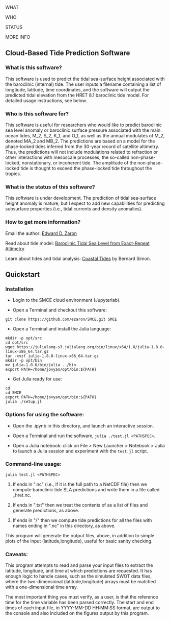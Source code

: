 
WHAT

WHO

STATUS

MORE INFO

## Cloud-Based Tide Prediction Software

### What is this software?

This software is used to predict the tidal sea-surface height associated with the
baroclinic (internal) tide. The user inputs a filename containing a list of
longtiude, latitude, time coordinates, and the software will output the predicted
tidal elevation from the HRET 8.1 baroclinic tide model. For detailed usage
instructions, see below.

### Who is this software for?

This software is useful for researchers who would like to predict baroclinic sea
level anomaly or baroclinic surface pressure associated with the main ocean
tides, M_2, S_2, K_1, and O_1, as well as the annual modulates of M_2, denoted
MA_2 and MB_2. The predictions are based on a model for the phase-locked tides
inferred from the 30-year record of satellite altimetry. Thus, the predictions
will not include modulations related to refraction or other interactions
with mesoscale processes, the so-called non-phase-locked, nonstationary, or
incoherent tide. The amplitude of the non-phase-locked tide is thought to
exceed the phase-locked tide throughout the tropics.

### What is the status of this software?

This software is under development. The prediction of tidal sea-surface height anomaly
is mature, but I expect to add new capabilities for predicting subsurface
properties (i.e., tidal currents and density anomalies).

### How to get more information?

Email the author: [Edward D. Zaron](mailto:edward.d.zaron@oregonstate.edu)

Read about tide model: [Baroclinic Tidal Sea Level from Exact-Repeat Altimetry](http://dx.doi.org/10.1175/JPO-D-18-0127.1)

Learn about tides and tidal analysis: [Coastal Tides](https://diffusion.shom.fr/pro/coastal-tides-version-anglaise-de-la-maree-oceanique-cotiere.html) by Bernard Simon.

## Quickstart

### Installation

- Login to the SMCE cloud environment (Jupyterlab).

- Open a Terminal and checkout this software:
```
git clone https://github.com/ezaron/SMCE.git SMCE
```

- Open a Terminal and install the Julia language:
```
mkdir -p opt/src
cd opt/src
wget https://julialang-s3.julialang.org/bin/linux/x64/1.8/julia-1.8.0-linux-x86_64.tar.gz
tar -xvzf julia-1.8.0-linux-x86_64.tar.gz
mkdir -p opt/bin
mv julia-1.8.0/bin/julia ../bin
export PATH=/home/jovyan/opt/bin:${PATH}
```

- Get Julia ready for use:
```
cd
cd SMCE
export PATH=/home/jovyan/opt/bin:${PATH}
julia ./setup.jl
```

### Options for using the software:

- Open the .ipynb in this directory, and launch an interactive session.

- Open a Terminal and run the software, `julia ./test.jl <PATHSPEC>`.

- Open a Julia notebook: click on File > New Launcher > Notebook > Julia to launch a Julia session and experiment with the `test.jl` script.

### Command-line usage:

```
julia test.jl <PATHSPEC>
```
1. If <PATHSPEC> ends in ".nc" (i.e., if it is the full path to a NetCDF file)
   then we compute baroclinic tide SLA predictions and write them in a file 
   called <PATHSPEC>_hret.nc.
   
2. If <PATHSPEC> ends in ".txt" then we treat the contents of <PATHSPEC>
   as a list of files and generate predictions, as above.
   
3. If <PATHSPEC> ends in "/" then we compute tide predictions for all
   the files with names ending in ".nc" in this directory, as above.

This program will generate the output files, above, in addition to simple plots
of the input (latitude,longitude), useful for basic sanity checking.

### Caveats:

This program attempts to read and parse your input files to extract
the latitude, longitude, and time at which predictions are requested.
It has enough logic to handle cases, such as the simulated SWOT
data files, where the two-dimensional (latitude,longitude) arrays
must be matched with a one-dimensional time array.

The most important thing you must verify, as a user, is that the
reference time for the time variable has been parsed correctly.
The start and end times of each input file, in YYYY-MM-DD HH:MM:SS
format, are output to the console and also included on the figures
output by this program.
